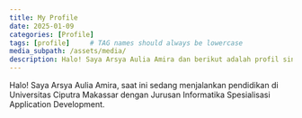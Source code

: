 ```yaml
---
title: My Profile
date: 2025-01-09
categories: [Profile]
tags: [profile]     # TAG names should always be lowercase
media_subpath: /assets/media/
description: Halo! Saya Arsya Aulia Amira dan berikut adalah profil singkat tentang saya.
---
```


Halo! Saya Arsya Aulia Amira, saat ini sedang menjalankan pendidikan di Universitas Ciputra Makassar dengan Jurusan Informatika Spesialisasi Application Development.